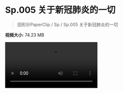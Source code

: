 # Sp.005 关于新冠肺炎的一切

> 回形针PaperClip / Sp / Sp.005 关于新冠肺炎的一切

**视频大小**: 74.23 MB

<div class="video"><video src="https://file.hsyhx.top/video/PaperClip/Sp/005.mp4" controls preload>🤔 您的浏览器不支持 video 标签</video></div>